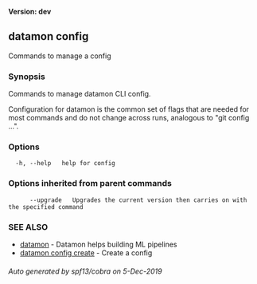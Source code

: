 **Version: dev**

## datamon config

Commands to manage a config

### Synopsis

Commands to manage datamon CLI config.

Configuration for datamon is the common set of flags that are needed for most commands and do not change across runs,
analogous to "git config ...". 

### Options

```
  -h, --help   help for config
```

### Options inherited from parent commands

```
      --upgrade   Upgrades the current version then carries on with the specified command
```

### SEE ALSO

* [datamon](datamon.md)	 - Datamon helps building ML pipelines
* [datamon config create](datamon_config_create.md)	 - Create a config

###### Auto generated by spf13/cobra on 5-Dec-2019
